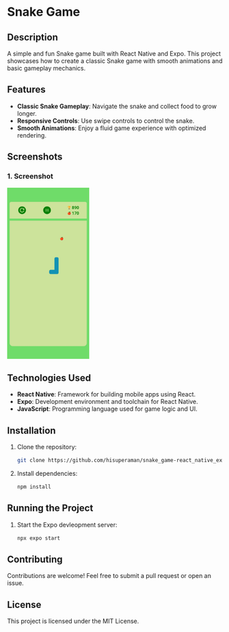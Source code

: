 # Snake Game

## Description

A simple and fun Snake game built with React Native and Expo. This project showcases how to create a classic Snake game with smooth animations and basic gameplay mechanics.

## Features

- **Classic Snake Gameplay**: Navigate the snake and collect food to grow longer.
- **Responsive Controls**: Use swipe controls to control the snake.
- **Smooth Animations**: Enjoy a fluid game experience with optimized rendering.

## Screenshots

### 1. Screenshot
<img src="./screenshots/screenshot1.jpg" alt="Screenshot" height="400"/>

## Technologies Used

- **React Native**: Framework for building mobile apps using React.
- **Expo**: Development environment and toolchain for React Native.
- **JavaScript**: Programming language used for game logic and UI.

## Installation

1. Clone the repository:
   ```bash
   git clone https://github.com/hisuperaman/snake_game-react_native_expo.git .
2. Install dependencies:
    ```bash
    npm install
## Running the Project

1. Start the Expo devleopment server:
   ```bash
   npx expo start
## Contributing

Contributions are welcome! Feel free to submit a pull request or open an issue.

## License

This project is licensed under the MIT License.